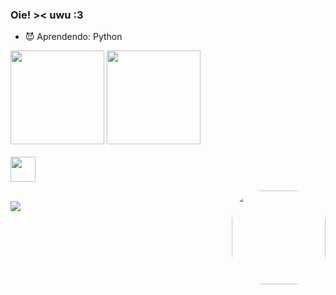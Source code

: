 ### Oie! >< uwu :3


- 😈 Aprendendo: Python

<div>
  <a href="https://github.com/guilhermer0cha"> </a>
  <img height="150em" src="https://github-readme-stats.vercel.app/api?username=guilhermer0cha&show_icons=true&theme=tokyonight&include_all_commits=true&count_private=true"/>
  <img height="150em" src="https://github-readme-stats.vercel.app/api/top-langs/?username=guilhermer0cha&layout=compact&langs_count=7&theme=tokyonight"/>
</div>
<div style="display: inline_block"><br> 
  <img align="center" height="40" width="40" src="https://raw.githubusercontent.com/jmnote/z-icons/master/svg/python.svg">

 

 <a href = "https://github.com/guilhermer0cha"> <img align="right" height="150" style="border-radius:50px;" src="https://cdn.myanimelist.net/r/360x360/images/characters/16/428791.jpg?s=b4764599b2f8a6ff78efae233aafa8e7"> </a>
</div>
<br>

<div> 
  <a href="https://www.instagram.com/jguilhermer0cha/" target="_blank"><img src="https://img.shields.io/badge/-Instagram-%23E4405F?style=for-the-badge&logo=instagram&logoColor=white" target="_blank"></a>
</div>



